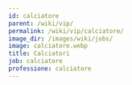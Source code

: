```yaml
---
id: calciatore
parent: /wiki/vip/
permalink: /wiki/vip/calciatore/
image_dir: /images/wiki/jobs/
image: calciatore.webp
title: Calciatori
job: calciatore
professione: calciatore
---
```

